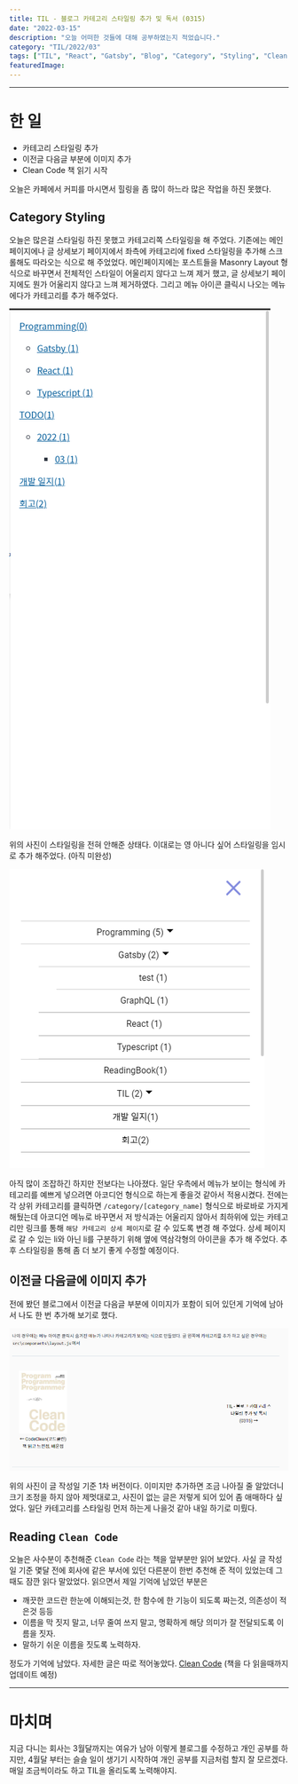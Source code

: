 ```yaml
---
title: TIL - 블로그 카테고리 스타일링 추가 및 독서 (0315)
date: "2022-03-15"
description: "오늘 어떠한 것들에 대해 공부하였는지 적었습니다."
category: "TIL/2022/03"
tags: ["TIL", "React", "Gatsby", "Blog", "Category", "Styling", "Clean Code" ]
featuredImage:
---
```

---

# 한 일
- 카테고리 스타일링 추가
- 이전글 다음글 부분에 이미지 추가
- Clean Code 책 읽기 시작

오늘은 카페에서 커피를 마시면서 힐링을 좀 많이 하느라 많은 작업을 하진 못했다.

## Category Styling

오늘은 많은걸 스타일링 하진 못했고 카테고리쪽 스타일링을 해 주었다.
기존에는 메인 페이지에나 글 상세보기 페이지에서 좌측에 카테고리에 fixed 스타일링을 추가해 스크롤해도 따라오는 식으로 해 주었었다.
메인페이지에는 포스트들을 Masonry Layout 형식으로 바꾸면서 전체적인 스타일이 어울리지 않다고 느껴 제거 했고,
글 상세보기 페이지에도 뭔가 어울리지 않다고 느껴 제거하였다. 그리고 메뉴 아이콘 클릭시 나오는 메뉴에다가 카테고리를 추가 해주었다.

![category_before](./images/0315/category_before.png)


위의 사진이 스타일링을 전혀 안해준 상태다. 이대로는 영 아니다 싶어 스타일링을 임시로 추가 해주었다. (아직 미완성)

![category_after](./images/0315/category_after.png)

아직 많이 조잡하긴 하지만 전보다는 나아졌다. 일단 우측에서 메뉴가 보이는 형식에 카테고리를 예쁘게 넣으려면 아코디언 형식으로 하는게 좋을것 같아서 적용시켰다.
전에는 각 상위 카테고리를 클릭하면 `/category/[category_name]` 형식으로 바로바로 가지게 해뒀는데 아코디언 메뉴로 바꾸면서 저 방식과는 어울리지 않아서
최하위에 있는 카테고리만 링크를 통해 `해당 카테고리 상세 페이지`로 갈 수 있도록 변경 해 주었다. 상세 페이지로 갈 수 있는 li와 아닌 li를 구분하기 위해
옆에 역삼각형의 아이콘을 추가 해 주었다. 추후 스타일링을 통해 좀 더 보기 좋게 수정할 예정이다.


## 이전글 다음글에 이미지 추가

전에 봤던 블로그에서 이전글 다음글 부분에 이미지가 포함이 되어 있던게 기억에 남아서 나도 한 번 추가해 보기로 했다.

![이전글, 다음글 디자인](./images/0315/before_after_post.png)

위의 사진이 글 작성일 기준 1차 버전이다. 이미지만 추가하면 조금 나아질 줄 알았더니 크기 조정을 하지 않아 제멋대로고,
사진이 없는 글은 저렇게 되어 있어 좀 애매하다 싶었다. 일단 카테고리를 스타일링 먼저 하는게 나을것 같아 내일 하기로 미뤘다.

## Reading `Clean Code`

오늘은 사수분이 추천해준 `Clean Code` 라는 책을 앞부분만 읽어 보았다.
사실 글 작성일 기준 몇달 전에 회사에 같은 부서에 있던 다른분이 한번 추천해 준 적이 있었는데 그때도 잠깐 읽다 말았었다.
읽으면서 제일 기억에 남았던 부분은  

 - 깨끗한 코드란 한눈에 이해되는것, 한 함수에 한 기능이 되도록 짜는것, 의존성이 적은것 등등
 - 이름을 막 짓지 말고, 너무 줄여 쓰지 말고, 명확하게 해당 의미가 잘 전달되도록 이름을 짓자.
 - 말하기 쉬운 이름을 짓도록 노력하자.

정도가 기억에 남았다. 자세한 글은 따로 적어놓았다. [Clean Code](/ReadingBook/cleanCode/) (책을 다 읽을때까지 업데이트 예정)

---

# 마치며

지금 다니는 회사는 3월달까지는 여유가 남아 이렇게 블로그를 수정하고 개인 공부를 하지만,
4월달 부터는 슬슬 일이 생기기 시작하여 개인 공부를 지금처럼 할지 잘 모르겠다. 매일 조금씩이라도 하고 TIL을 올리도록 노력해야지.
